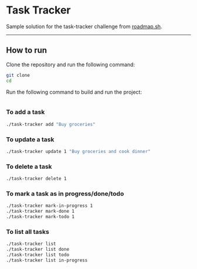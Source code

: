 # Task Tracker

Sample solution for the task-tracker challenge from [roadmap.sh](https://roadmap.sh/projects/task-tracker).

---

## How to run

Clone the repository and run the following command:

```bash
git clone 
cd 
```

Run the following command to build and run the project:

```bash

```

### To add a task

```bash
./task-tracker add "Buy groceries"
```

### To update a task

```bash
./task-tracker update 1 "Buy groceries and cook dinner"
```

### To delete a task

```bash
./task-tracker delete 1
```

### To mark a task as in progress/done/todo

```bash
./task-tracker mark-in-progress 1
./task-tracker mark-done 1
./task-tracker mark-todo 1
```

### To list all tasks

```bash
./task-tracker list
./task-tracker list done
./task-tracker list todo
./task-tracker list in-progress
```
